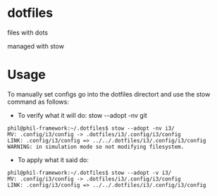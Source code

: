 # dotfiles
files with dots

managed with stow

# Usage 
To manually set configs go into the dotfiles directort and use the stow command 
as follows:

- To verify what it will do: stow --adopt -nv git 

```console
phil@phil-framework:~/.dotfiles$ stow --adopt -nv i3/
MV: .config/i3/config -> .dotfiles/i3/.config/i3/config
LINK: .config/i3/config => ../../.dotfiles/i3/.config/i3/config
WARNING: in simulation mode so not modifying filesystem.
```

- To apply what it said do: 

```console
phil@phil-framework:~/.dotfiles$ stow --adopt -v i3/
MV: .config/i3/config -> .dotfiles/i3/.config/i3/config
LINK: .config/i3/config => ../../.dotfiles/i3/.config/i3/config
```

